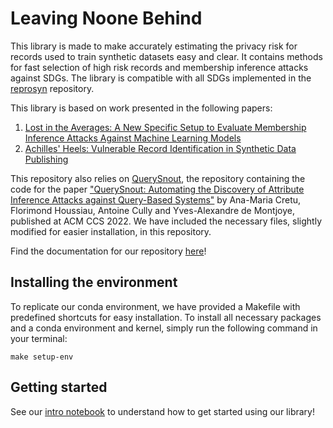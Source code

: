 # Leaving Noone Behind

This library is made to make accurately estimating the privacy risk for records used to train synthetic datasets easy and clear. It contains methods for fast selection of high risk records and membership inference attacks against SDGs. The library is compatible with all SDGs implemented in the [reprosyn](https://github.com/alan-turing-institute/reprosyn) repository.

This library is based on work presented in the following papers:
1. [Lost in the Averages: A New Specific Setup to Evaluate Membership Inference Attacks Against Machine Learning Models](https://arxiv.org/abs/2405.15423)
2. [Achilles' Heels: Vulnerable Record Identification in Synthetic Data Publishing](https://arxiv.org/abs/2306.10308)

This repository also relies on [QuerySnout](https://github.com/computationalprivacy/querysnout), the repository containing the code for the paper ["QuerySnout: Automating the Discovery of Attribute Inference Attacks against Query-Based Systems"](https://dl.acm.org/doi/abs/10.1145/3548606.3560581) by Ana-Maria Cretu, Florimond Houssiau, Antoine Cully and Yves-Alexandre de Montjoye, published at ACM CCS 2022. We have included the necessary files, slightly modified for easier installation, in this repository.

Find the documentation for our repository [here](https://leaving-noone-behind-privacy-risk-of-synthetic-data.readthedocs.io/en/latest/)!

## Installing the environment

To replicate our conda environment, we have provided a Makefile with predefined shortcuts for easy installation. To install all necessary packages and a conda environment and kernel, simply run the following command in your terminal:

`make setup-env`

## Getting started

See our [intro notebook](https://github.com/computationalprivacy/leaving-noone-behind/blob/master/notebooks/example.ipynb) to understand how to get started using our library!